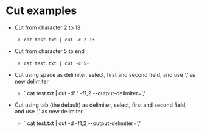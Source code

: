 # Cut examples

- Cut from character 2 to 13
  - `cat test.txt | cut -c 2-13`

- Cut from character 5 to end
  - `cat test.txt | cut -c 5-`

- Cut using space as delimiter, select, first and second field, and use ','
  as new delimiter
  - ` cat test.txt | cut -d' ' -f1,2 --output-delimiter=','

- Cut using tab (the default) as delimiter, select, first and second field,
  and use ',' as new delimiter
  - ` cat test.txt | cut -d -f1,2 --output-delimiter=','
